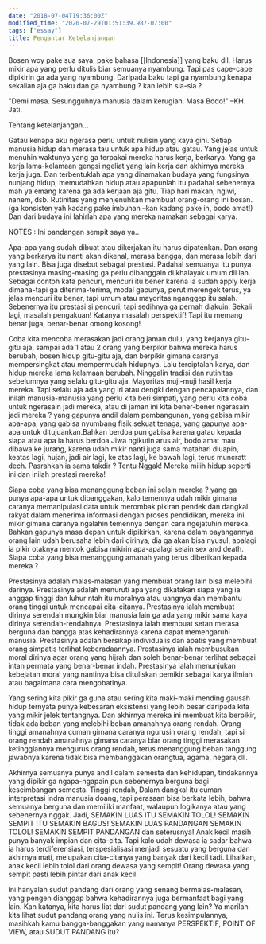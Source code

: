 ```yaml
---
date: "2018-07-04T19:36:00Z"
modified_time: "2020-07-29T01:51:39.987-07:00"
tags: ["essay"]
title: Pengantar Ketelanjangan
---
```


Bosen woy pake sua saya, pake bahasa [[Indonesia]] yang baku dll. Harus mikir apa yang perlu ditulis biar semuanya nyambung. Tapi pas cape-cape dipikirin ga ada yang nyambung. Daripada baku tapi ga nyambung kenapa sekalian aja ga baku dan ga nyambung ? kan lebih sia-sia ?


"Demi masa. Sesungguhnya manusia dalam kerugian. Masa Bodo!" –KH. Jati.

Tentang ketelanjangan...

Gatau kenapa aku ngerasa perlu untuk nulisin yang kaya gini. Setiap manusia hidup dan merasa tau untuk apa hidup atau gatau. Yang jelas untuk menuhin waktunya yang ga terpakai mereka harus kerja, berkarya. Yang ga kerja lama-kelamaan gengsi ngeliat yang lain kerja dan akhirnya mereka kerja juga. Dan terbentuklah apa yang dinamakan budaya yang fungsinya nunjang hidup, memudahkan hidup atau apapunlah itu padahal sebenernya mah ya emang karena ga ada kerjaan aja gitu. Tiap hari makan, ngiwi, nanem, dsb. Rutinitas yang menjenuhkan membuat orang-orang ini bosan. (ga konsisten yah kadang pake imbuhan –kan kadang pake in, bodo amat!) Dan dari budaya ini lahirlah apa yang mereka namakan sebagai karya.

NOTES : Ini pandangan sempit saya ya..

Apa-apa yang sudah dibuat atau dikerjakan itu harus dipatenkan. Dan orang yang berkarya itu nanti akan dikenal, merasa bangga, dan merasa lebih dari yang lain. Bisa juga disebut sebagai prestasi. Padahal semuanya itu punya prestasinya masing-masing ga perlu dibanggain di khalayak umum dll lah. Sebagai contoh kata pencuri, mencuri itu bener karena ia sudah apply kerja dimana-tapi ga diterima-terima, modal gapunya, perut merengek terus, ya jelas mencuri itu benar, tapi umum atau mayoritas nganggep itu salah. Sebenernya itu prestasi si pencuri, tapi sedihnya ga pernah diakuin. Sekali lagi, masalah pengakuan! Katanya masalah perspektif! Tapi itu memang benar juga, benar-benar omong kosong!

Coba kita mencoba merasakan jadi orang jaman dulu, yang kerjanya gitu-gitu aja, sampai ada 1 atau 2 orang yang berpikir bahwa mereka harus berubah, bosen hidup gitu-gitu aja, dan berpikir gimana caranya mempersingkat atau mempermudah hidupnya. Lalu terciptalah karya, dan hidup mereka lama kelamaan berubah. Ninggalin tradisi dan rutinitas sebelumnya yang selalu gitu-gitu aja. Mayoritas muji-muji hasil kerja mereka. Tapi selalu aja ada yang iri atau dengki dengan pencapaiannya, dan inilah manusia-manusia yang perlu kita beri simpati, yang perlu kita coba untuk ngerasain jadi mereka, atau di jaman ini kita bener-bener ngerasain jadi mereka ? yang gapunya andil dalam pembangunan, yang gabisa mikir apa-apa, yang gabisa nyumbang fisik sekuat tenaga, yang gapunya apa-apa untuk ditujuankan.Bahkan berdoa pun gabisa karena gatau kepada siapa atau apa ia harus berdoa.Jiwa ngikutin arus air, bodo amat mau dibawa ke jurang, karena udah mikir nanti juga sama matahari diuapin, keatas lagi, hujan, jadi air lagi, ke atas lagi, ke bawah lagi, terus muncratt dech. Pasrahkah ia sama takdir ? Tentu Nggak! Mereka milih hidup seperti ini dan inilah prestasi mereka!

Siapa coba yang bisa menanggung beban ini selain mereka ? yang ga punya apa-apa untuk dibanggakan, kalo temennya udah mikir gimana caranya memanipulasi data untuk merombak pikiran pendek dan dangkal rakyat dalam menerima informasi dengan proses pendidikan, mereka ini mikir gimana caranya ngalahin temennya dengan cara ngejatuhin mereka. Bahkan gapunya masa depan untuk dipikirkan, karena dalam bayangannya orang lain udah berusaha lebih dari dirinya, dia ga akan bisa nyusul, apalagi ia pikir otaknya mentok gabisa mikirin apa-apalagi selain sex and death. Siapa coba yang bisa menanggung amanah yang terus diberikan kepada mereka ?

Prestasinya adalah malas-malasan yang membuat orang lain bisa melebihi darinya.
Prestasinya adalah menuruti apa yang dikatakan siapa yang ia anggap tinggi dan luhur ntah itu moralnya atau uangnya dan membantu orang tinggi untuk mencapai cita-citanya.
Prestasinya ialah membuat dirinya serendah mungkin biar manusia lain ga ada yang mikir sama kaya dirinya serendah-rendahnya.
Prestasinya ialah membuat setan merasa berguna dan bangga atas kehadirannya karena dapat memengaruhi manusia.
Prestasinya adalah bersikap individualis dan apatis yang membuat orang simpatis terlihat keberadaannya.
Prestasinya ialah membusukan moral dirinya agar orang yang hijrah dan soleh benar-benar terlihat sebagai intan permata yang benar-benar indah.
Prestasinya ialah menunjukan kebejatan moral yang nantinya bisa dituliskan pemikir sebagai karya ilmiah atau bagaimana cara mengobatinya.

Yang sering kita pikir ga guna atau sering kita maki-maki mending gausah hidup ternyata punya kebesaran eksistensi yang lebih besar daripada kita yang mikir jelek tentangnya. Dan akhirnya mereka ini membuat kita berpikir, tidak ada beban yang melebihi beban amanahnya orang rendah. Orang tinggi amanahnya cuman gimana caranya ngurusin orang rendah, tapi si orang rendah amanahnya gimana caranya biar orang tinggi merasakan ketinggiannya mengurus orang rendah, terus menanggung beban tanggung jawabnya karena tidak bisa membanggakan orangtua, agama, negara,dll.

Akhirnya semuanya punya andil dalam semesta dan kehidupan, tindakannya yang dipikir ga ngapa-ngapain pun sebenernya berguna bagi keseimbangan semesta. Tinggi rendah, Dalam dangkal itu cuman interpretasi indra manusia doang, tapi perasaan bisa berkata lebih, bahwa semuanya berguna dan memiliki manfaat, walaupun logikanya atau yang sebenernya nggak. Jadi, SEMAKIN LUAS ITU SEMAKIN TOLOL! SEMAKIN SEMPIT ITU SEMAKIN BAGUS! SEMAKIN LUAS PANDANGAN SEMAKIN TOLOL! SEMAKIN SEMPIT PANDANGAN dan seterusnya! Anak kecil masih punya banyak impian dan cita-cita. Tapi kalo udah dewasa ia sadar bahwa ia harus terdiferensiasi, terspesialisasi menjadi sesuatu yang berguna dan akhirnya mati, melupakan cita-citanya yang banyak dari kecil tadi. Lihatkan, anak kecil lebih tolol dari orang dewasa yang sempit! Orang dewasa yang sempit pasti lebih pintar dari anak kecil.

Ini hanyalah sudut pandang dari orang yang senang bermalas-malasan, yang pengen dianggap bahwa kehadirannya juga bermanfaat bagi yang lain. Kan katanya, kita harus liat dari sudut pandang yang lain? Ya marilah kita lihat sudut pandang orang yang nulis ini. Terus kesimpulannya, masihkah kamu bangga-banggakan yang namanya PERSPEKTIF, POINT OF VIEW, atau SUDUT PANDANG itu?
